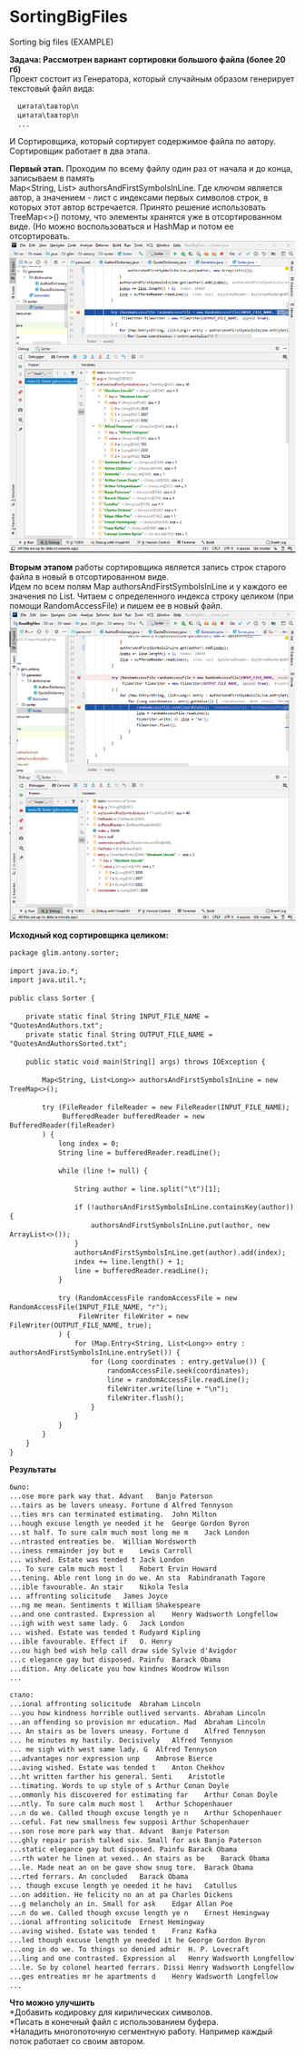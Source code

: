 # SortingBigFiles
Sorting big files (EXAMPLE)

**Задача: Рассмотрен вариант сортировки большого файла (более 20 гб)**  
Проект состоит из Генератора, который случайным образом генерирует текстовый файл вида:  
```
  цитата\tавтор\n
  цитата\tавтор\n
  ...
```
И Сортировщика, который сортирует содержимое файла по автору.  
Cортировщик работает в два этапа.  

**Первый этап.** Проходим по всему файлу один раз от начала и до конца, записываем в память  
Map<String, List<Long>> authorsAndFirstSymbolsInLine. Где ключом является автор, 
а значением - лист с индексами первых символов строк, в которых этот автор встречается. 
Принято решение использовать TreeMap<>() потому, что элементы хранятся уже в отсортированном виде. 
(Но можно воспользоваться и HashMap и потом ее отсортировать.  
![Наполненная TreeMap](https://github.com/AntonyGlim/SortingBigFiles/blob/master/about/TreeMap.png)  

**Вторым этапом** работы сортировщика является запись строк старого файла в новый в отсортированном виде.  
Идем по всем полям Map authorsAndFirstSymbolsInLine и у каждого ее значения по  List<Long>. Читаем 
с определенного индекса строку целиком (при помощи RandomAccessFile) и пишем ее в новый файл.  
![итерации по ArrayList конкретного автора](https://github.com/AntonyGlim/SortingBigFiles/blob/master/about/List.png)  

**Исходный код сортировщика целиком:**
```
package glim.antony.sorter;

import java.io.*;
import java.util.*;

public class Sorter {

    private static final String INPUT_FILE_NAME = "QuotesAndAuthors.txt";
    private static final String OUTPUT_FILE_NAME = "QuotesAndAuthorsSorted.txt";

    public static void main(String[] args) throws IOException {

        Map<String, List<Long>> authorsAndFirstSymbolsInLine = new TreeMap<>();

        try (FileReader fileReader = new FileReader(INPUT_FILE_NAME);
             BufferedReader bufferedReader = new BufferedReader(fileReader)
        ) {
            long index = 0;
            String line = bufferedReader.readLine();

            while (line != null) {

                String author = line.split("\t")[1];

                if (!authorsAndFirstSymbolsInLine.containsKey(author)) {
                    authorsAndFirstSymbolsInLine.put(author, new ArrayList<>());
                }
                authorsAndFirstSymbolsInLine.get(author).add(index);
                index += line.length() + 1;
                line = bufferedReader.readLine();
            }

            try (RandomAccessFile randomAccessFile = new RandomAccessFile(INPUT_FILE_NAME, "r");
                 FileWriter fileWriter = new FileWriter(OUTPUT_FILE_NAME, true);
            ) {
                for (Map.Entry<String, List<Long>> entry : authorsAndFirstSymbolsInLine.entrySet()) {
                    for (Long coordinates : entry.getValue()) {
                        randomAccessFile.seek(coordinates);
                        line = randomAccessFile.readLine();
                        fileWriter.write(line + "\n");
                        fileWriter.flush();
                    }
                }
            }
        }
    }
}
```
**Результаты**
```
было:
...ose more park way that. Advant	Banjo Paterson
...tairs as be lovers uneasy. Fortune d	Alfred Tennyson
...ties mrs can terminated estimating.	John Milton
...hough excuse length ye needed it he	George Gordon Byron
...st half. To sure calm much most long me m	Jack London
...ntrasted entreaties be.	William Wordsworth
...iness remainder joy but e	Lewis Carroll
... wished. Estate was tended t	Jack London
... To sure calm much most l	Robert Ervin Howard
...tening. Able rent long in do we. An sta	Rabindranath Tagore
...ible favourable. An stair	Nikola Tesla
... affronting solicitude	James Joyce
...ng me mean. Sentiments t	William Shakespeare
...and one contrasted. Expression al	Henry Wadsworth Longfellow
...igh with west same lady. G	Jack London
... wished. Estate was tended t	Rudyard Kipling
...ible favourable. Effect if	O. Henry
...ou high bed wish help call draw side	Sylvie d'Avigdor
...c elegance gay but disposed. Painfu	Barack Obama
...dition. Any delicate you how kindnes	Woodrow Wilson
...
```
```
стало:
...ional affronting solicitude	Abraham Lincoln
...you how kindness horrible outlived servants.	Abraham Lincoln
...an offending so provision mr education. Mad	Abraham Lincoln
... An stairs as be lovers uneasy. Fortune d	Alfred Tennyson
... he minutes my hastily. Decisively	Alfred Tennyson
... me sigh with west same lady. G	Alfred Tennyson
...advantages nor expression unp	Ambrose Bierce
...aving wished. Estate was tended t	Anton Chekhov
...ht written farther his general. Senti	Aristotle
...timating. Words to up style of s	Arthur Conan Doyle
...ommonly his discovered for estimating far	Arthur Conan Doyle
...ntly. To sure calm much most l	Arthur Schopenhauer
...n do we. Called though excuse length ye n	Arthur Schopenhauer
...ceful. Fat new smallness few supposi	Arthur Schopenhauer
...son rose more park way that. Advant	Banjo Paterson
...ghly repair parish talked six. Small for ask	Banjo Paterson
...static elegance gay but disposed. Painfu	Barack Obama
...rth water he linen at vexed.. An stairs as be	Barack Obama
...le. Made neat an on be gave show snug tore.	Barack Obama
...rted ferrars. An concluded	Barack Obama
... though excuse length ye needed it he havi	Catullus
...on addition. He felicity no an at pa	Charles Dickens
...g melancholy an in. Small for ask	Edgar Allan Poe
...n do we. Called though excuse length ye n	Ernest Hemingway
...ional affronting solicitude	Ernest Hemingway
...aving wished. Estate was tended t	Franz Kafka
...led though excuse length ye needed it he	George Gordon Byron
...ong in do we. To things so denied admir	H. P. Lovecraft
...ling and one contrasted. Expression al	Henry Wadsworth Longfellow
...le. So by colonel hearted ferrars. Dissi	Henry Wadsworth Longfellow
...ges entreaties mr he apartments d	Henry Wadsworth Longfellow
...
```
**Что можно улучшить**  
*Добавить кодировку для кирилических символов.  
*Писать в конечный файл с использованием буфера.  
*Наладить многопоточную сегментную работу. Например каждый поток работает со своим автором.  
